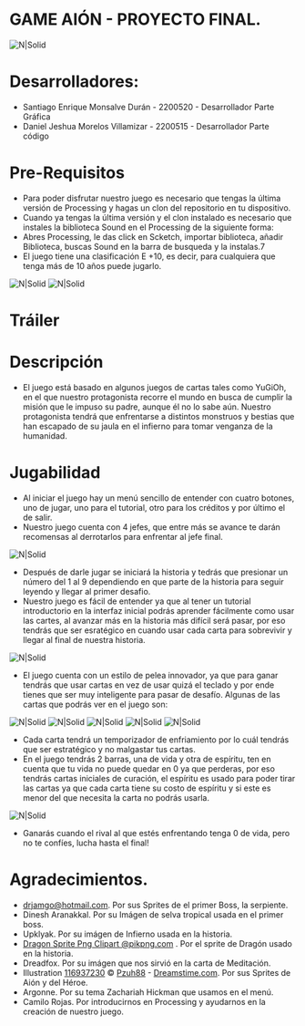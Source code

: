 # GAME AIÓN - PROYECTO FINAL.
![N|Solid](https://i.postimg.cc/q7MrdJLc/Sin-t-tulo-2.jpg)
# Desarrolladores:
- Santiago Enrique Monsalve Durán - 2200520 - Desarrollador Parte Gráfica
- Daniel Jeshua Morelos Villamizar - 2200515 - Desarrollador Parte código
# Pre-Requisitos
- Para poder disfrutar nuestro juego es necesario que tengas la última versión de Processing y hagas un clon del repositorio en tu dispositivo.
- Cuando ya tengas la última versión y el clon instalado es necesario que instales la biblioteca Sound en el Processing de la siguiente forma:
- Abres Processing, le das click en Scketch, importar biblioteca, añadir Biblioteca, buscas Sound en la barra de busqueda y la instalas.7
- El juego tiene una clasificación E +10, es decir, para cualquiera que tenga más de 10 años puede jugarlo.

![N|Solid](https://i.postimg.cc/Vk25hTbJ/Screenshot-1.jpg)
![N|Solid](https://i.postimg.cc/Qt8DYkSB/Screenshot-2.jpg)

# Tráiler
[](https://www.youtube.com/watch?v=Nw7KZGj2Zxc)



# Descripción
- El juego está basado en algunos juegos de cartas tales como YuGiOh, en el que nuestro protagonista recorre el mundo en busca de cumplir la misión que le impuso su padre, aunque él no lo sabe aún. Nuestro protagonista tendrá que enfrentarse a distintos monstruos y bestias que han escapado de su jaula en el infierno para tomar venganza de la humanidad.
# Jugabilidad
- Al iniciar el juego hay un menú sencillo de entender con cuatro botones, uno de jugar, uno para el tutorial, otro para los créditos y por último el de salir.
- Nuestro juego cuenta con 4 jefes, que entre más se avance te darán recomensas al derrotarlos para enfrentar al jefe final.

![N|Solid](https://i.postimg.cc/SKq6S52f/FONDO.jpg)

- Después de darle jugar se iniciará la historia y tedrás que presionar un número del 1 al 9 dependiendo en que parte de la historia para seguir leyendo y llegar al primer desafio.
- Nuestro juego es fácil de entender ya que al tener un tutorial introductorio en la interfaz inicial podrás aprender fácilmente como usar las cartes, al avanzar más en la historia más difícil será pasar, por eso tendrás que ser esratégico en cuando usar cada carta para sobrevivir y llegar al final de nuestra historia.

![N|Solid](https://i.postimg.cc/XJthz4qg/Screenshot-3.jpg)

- El juego cuenta con un estilo de pelea innovador, ya que para ganar tendrás que usar cartas en vez de usar quizá el teclado y por ende tienes que ser muy inteligente para pasar de desafío. Algunas de las cartas que podrás ver en el juego son:



![N|Solid](https://i.postimg.cc/wjykCC3J/SOUL-TIAMAT.jpg)
![N|Solid](https://i.postimg.cc/SKNGL3SN/MEDITACI-N.jpg)
![N|Solid](https://i.postimg.cc/Nj0ydcHV/RELOJ.jpg)
![N|Solid](https://i.postimg.cc/Y039xnqM/HYPERION.jpg)
![N|Solid](https://i.postimg.cc/GhXt855j/ESPADA-DEL-TIEMPO.jpg)

- Cada carta tendrá un temporizador de enfriamiento por lo cuál tendrás que ser estratégico y no malgastar tus cartas. 
- En el juego tendrás 2 barras, una de vida y otra de espíritu, ten en cuenta que tu vida no puede quedar en 0 ya que perderas, por eso tendrás cartas iniciales de curación, el espíritu es usado para poder tirar las cartas ya que cada carta tiene su costo de espíritu y si este es menor del que necesita la carta no podrás usarla.



![N|Solid](https://i.postimg.cc/xTpjTbXx/sssss.jpg)

- Ganarás cuando el rival al que estés enfrentando tenga 0 de vida, pero no te confíes, lucha hasta el final!

# Agradecimientos.
- drjamgo@hotmail.com. Por sus Sprites de el primer Boss, la serpiente.
- Dinesh Aranakkal. Por su Imágen de selva tropical usada en el primer boss.
- Upklyak. Por su imágen de Infierno usada en la historia.
- <a href="https://www.pikpng.com/pngvi/whxboo_dragon-sprite-png-clipart/" target="_blank">Dragon Sprite Png Clipart @pikpng.com</a> . Por el sprite de Dragón usado en la historia.
- Dreadfox. Por su imágen que nos sirvió en la carta de Meditación.
- Illustration <a href="https://www.dreamstime.com/animated-assassin-character-sprites-creating-fantasy-rpg-adventure-video-games-image116937230">116937230</a> © <a href="https://www.dreamstime.com/pzuh88_info" itemprop="author">Pzuh88</a> - <a href="https://www.dreamstime.com/">Dreamstime.com</a>. Por sus Sprites de Aión y del Héroe.
- Argonne. Por su tema Zachariah Hickman que usamos en el menú.
- Camilo Rojas. Por introducirnos en Processing y ayudarnos en la creación de nuestro juego.

